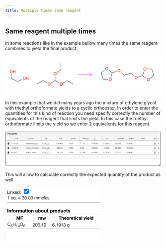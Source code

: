 ```yaml
---
title: Multiple times same reagent
---
```


## Same reagent multiple times

In some reactions like in the example bellow many times the same reagent combines to yield the final product.

![reaction.png](reaction.png)

In this example that we did many years ago the mixture of ethylene glycol with triethyl orthoformate yields to a cyclic orthoester. In order to enter the quantities for this kind of reaction you need specify correctly the number of equivalents of the reagent that limits the yield. In this case the triethyl orthoformate limits the yield so we enter 2 equivalents for this reagent.

![reagents.png](reagents.png)

This will allow to calculate correctly the expected quantity of the product as well

![theoretical.png](theoretical.png)
